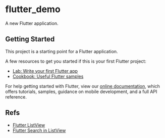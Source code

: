 # flutter_demo

A new Flutter application.

## Getting Started

This project is a starting point for a Flutter application.

A few resources to get you started if this is your first Flutter project:

- [Lab: Write your first Flutter app](https://flutter.dev/docs/get-started/codelab)
- [Cookbook: Useful Flutter samples](https://flutter.dev/docs/cookbook)

For help getting started with Flutter, view our
[online documentation](https://flutter.dev/docs), which offers tutorials,
samples, guidance on mobile development, and a full API reference.

## Refs

- [Flutter ListView](https://github.com/HredayTheDev/Listview-With-ListView-Builder-Image-And-Text/blob/master/lib/widgets/itemWidget.dart)
- [Flutter Search in ListView](https://karthikponnam.medium.com/flutter-search-in-listview-1ffa40956685)
